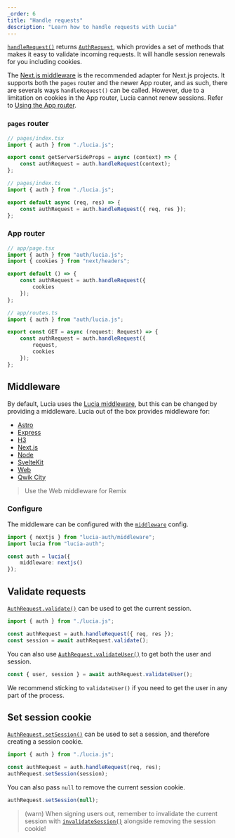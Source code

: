 ```yaml
---
_order: 6
title: "Handle requests"
description: "Learn how to handle requests with Lucia"
---
```


[`handleRequest()`](/reference/lucia-auth/auth#handlerequest) returns [`AuthRequest`](/reference/lucia-auth/authrequest), which provides a set of methods that makes it easy to validate incoming requests. It will handle session renewals for you including cookies.

The [Next.js middleware](/reference/lucia-auth/middleware#nextjs) is the recommended adapter for Next.js projects. It supports both the `pages` router and the newer App router, and as such, there are severals ways `handleRequest()` can be called. However, due to a limitation on cookies in the App router, Lucia cannot renew sessions. Refer to [Using the App router](/nextjs/app-router).

### `pages` router

```ts
// pages/index.tsx
import { auth } from "./lucia.js";

export const getServerSideProps = async (context) => {
	const authRequest = auth.handleRequest(context);
};
```

```ts
// pages/index.ts
import { auth } from "./lucia.js";

export default async (req, res) => {
	const authRequest = auth.handleRequest({ req, res });
};
```

### App router

```ts
// app/page.tsx
import { auth } from "auth/lucia.js";
import { cookies } from "next/headers";

export default () => {
	const authRequest = auth.handleRequest({
		cookies
	});
};
```

```ts
// app/routes.ts
import { auth } from "auth/lucia.js";

export const GET = async (request: Request) => {
	const authRequest = auth.handleRequest({
		request,
		cookies
	});
};
```

## Middleware

By default, Lucia uses the [Lucia middleware](/reference/lucia-auth/middleware#lucia), but this can be changed by providing a middleware. Lucia out of the box provides middleware for:

- [Astro](/reference/lucia-auth/middleware#astro)
- [Express](/reference/lucia-auth/middleware#express)
- [H3](/reference/lucia-auth/middleware#h3)
- [Next.js](/reference/lucia-auth/middleware#nextjs)
- [Node](/reference/lucia-auth/middleware#node)
- [SvelteKit](/reference/lucia-auth/middleware#sveltekit)
- [Web](/reference/lucia-auth/middleware#web)
- [Qwik City](/reference/lucia-auth/middleware#qwik)

> Use the Web middleware for Remix

### Configure

The middleware can be configured with the [`middleware`](/basics/configuration#middleware) config.

```ts
import { nextjs } from "lucia-auth/middleware";
import lucia from "lucia-auth";

const auth = lucia({
	middleware: nextjs()
});
```

## Validate requests

[`AuthRequest.validate()`](/reference/lucia-auth/authrequest#validate) can be used to get the current session.

```ts
import { auth } from "./lucia.js";

const authRequest = auth.handleRequest({ req, res });
const session = await authRequest.validate();
```

You can also use [`AuthRequest.validateUser()`](/reference/lucia-auth/authrequest#validateuser) to get both the user and session.

```ts
const { user, session } = await authRequest.validateUser();
```

We recommend sticking to `validateUser()` if you need to get the user in any part of the process.

## Set session cookie

[`AuthRequest.setSession()`](/reference/lucia-auth/authrequest#validateuser) can be used to set a session, and therefore creating a session cookie.

```ts
import { auth } from "./lucia.js";

const authRequest = auth.handleRequest(req, res);
authRequest.setSession(session);
```

You can also pass `null` to remove the current session cookie.

```ts
authRequest.setSession(null);
```

> (warn) When signing users out, remember to invalidate the current session with [`invalidateSession()`](/reference/lucia-auth/auth#invalidatesession) alongside removing the session cookie!
